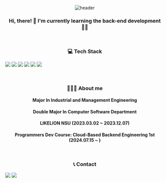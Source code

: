 <div align="center">

![header](https://capsule-render.vercel.app/api?type=waving&color=timeGradient&text=Welcome%20to%20KyungHun's%20GitHub%20👋&animation=twinkling&fontSize=35&fontAlignY=40&fontAlign=65&height=170)

### Hi, there! 👋 I'm currently learning the back-end development 🏃🏻
<br>

### 💻 Tech Stack
<div style="display:flex; flex-direction:row;">
    <img src="https://img.shields.io/badge/Java-007396?style=for-the-badge&logo=Java&logoColor=white"></a>&nbsp
    <img src="https://img.shields.io/badge/Python-3766AB?style=for-the-badge&logo=Python&logoColor=white"/></a>&nbsp 
    <img src="https://img.shields.io/badge/Spring-6DB33F?style=for-the-badge&logo=Spring&logoColor=white"/></a>&nbsp
    <br>
    <img src="https://img.shields.io/badge/Spring Boot-6DB33F?style=for-the-badge&logo=spring boot&logoColor=white"></a>&nbsp 
    <img src="https://img.shields.io/badge/oracle-F80000?style=for-the-badge&logo=oracle&logoColor=white"></a>&nbsp 
    <img src="https://img.shields.io/badge/mysql-4479A1?style=for-the-badge&logo=mysql&logoColor=white"></a>&nbsp 
</div><br>

</br>


### 💁🏻‍♂️ About me

#### Major In Industrial and Management Engineering
#### Double Major In Computer Software Department
#### LIKELION NSU (2023.03.02 ~ 2023.12.07)
#### Programmers Dev Course: Cloud-Based Backend Engineering 1st (2024.07.15 ~ )


</br>


### 📞 Contact 
<div style="display:flex; flex-direction:row;">
    <a href="mailto:rudgns328@gmail.com">
        <img src="https://img.shields.io/badge/Gmail-EA4335?style=for-the-badge&logo=Gmail&logoColor=white"></a>&nbsp
    </a>
    <a href="https://blogimadetosee.tistory.com" target="_blank">
        <img src="https://img.shields.io/badge/Tech Blog-ff6347?style=for-the-badge&logo=Tistory&logoColor=white">
    </a>
</div>
</div>

















